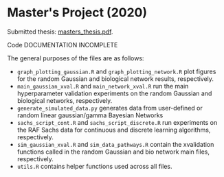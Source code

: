 # Master's Project (2020)
Submitted thesis: [masters_thesis.pdf](./masters_thesis.pdf).

Code DOCUMENTATION INCOMPLETE

The general purposes of the files are as follows:

* `graph_plotting_gaussian.R` and `graph_plotting_network.R` plot figures for the random Gaussian and biological network results, respectively.
* `main_gaussian_xval.R`  and `main_network_xval.R` run the main hyperparameter validation experiments on the random Gaussian and biological networks, respectively.
* `generate_simulated_data.py` generates data from user-defined or random linear gaussian/gamma Bayesian Networks
* `sachs_script_cont.R` and `sachs_script_discrete.R` run experiments on the RAF Sachs data for continuous and discrete learning algorithms, respectively.
* `sim_gaussian_xval.R` and `sim_data_pathways.R` contain the xvalidation functions called in the random Gaussian and bio network main files, respectively.
* `utils.R` contains helper functions used across all files.
